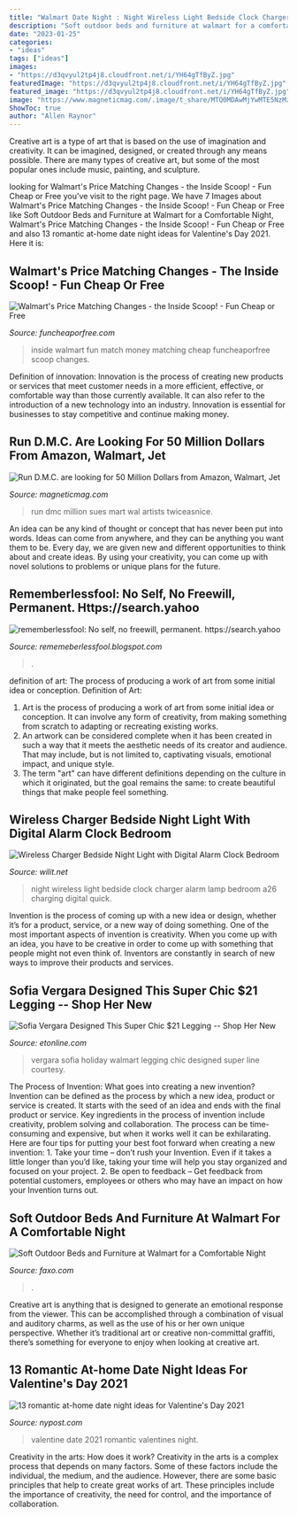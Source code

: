 ```yaml
---
title: "Walmart Date Night : Night Wireless Light Bedside Clock Charger Alarm Lamp Bedroom A26 Charging Digital Quick"
description: "Soft outdoor beds and furniture at walmart for a comfortable night"
date: "2023-01-25"
categories:
- "ideas"
tags: ["ideas"]
images:
- "https://d3qvyul2tp4j8.cloudfront.net/i/YH64gTfByZ.jpg"
featuredImage: "https://d3qvyul2tp4j8.cloudfront.net/i/YH64gTfByZ.jpg"
featured_image: "https://d3qvyul2tp4j8.cloudfront.net/i/YH64gTfByZ.jpg"
image: "https://www.magneticmag.com/.image/t_share/MTQ0MDAwMjYwMTE5NzMzNDA4/rs-385-run-dmcjpg.jpg"
ShowToc: true
author: "Allen Raynor"
---
```



Creative art is a type of art that is based on the use of imagination and creativity. It can be imagined, designed, or created through any means possible. There are many types of creative art, but some of the most popular ones include music, painting, and sculpture.

	

		
looking for Walmart&#039;s Price Matching Changes - the Inside Scoop! - Fun Cheap or Free you've visit to the right page. We have 7 Images about Walmart&#039;s Price Matching Changes - the Inside Scoop! - Fun Cheap or Free like Soft Outdoor Beds and Furniture at Walmart for a Comfortable Night, Walmart&#039;s Price Matching Changes - the Inside Scoop! - Fun Cheap or Free and also 13 romantic at-home date night ideas for Valentine&#039;s Day 2021. Here it is:
		
    
## Walmart&#039;s Price Matching Changes - The Inside Scoop! - Fun Cheap Or Free

<img loading=lazy src="https://funcheaporfree.com/wp-content/uploads/2016/05/PRICE-MATCH.jpg" onerror="this.onerror=null;this.src='https://tse2.mm.bing.net/th?id=OIP.76OTE_M1FIEuD781OR_PJAHaLG&amp;pid=15.1';" alt="Walmart&#039;s Price Matching Changes - the Inside Scoop! - Fun Cheap or Free">

_Source: funcheaporfree.com_

>inside walmart fun match money matching cheap funcheaporfree scoop changes. 

	

Definition of innovation:
Innovation is the process of creating new products or services that meet customer needs in a more efficient, effective, or comfortable way than those currently available. It can also refer to the introduction of a new technology into an industry. Innovation is essential for businesses to stay competitive and continue making money.

    
## Run D.M.C. Are Looking For 50 Million Dollars From Amazon, Walmart, Jet

<img loading=lazy src="https://www.magneticmag.com/.image/t_share/MTQ0MDAwMjYwMTE5NzMzNDA4/rs-385-run-dmcjpg.jpg" onerror="this.onerror=null;this.src='https://tse2.mm.bing.net/th?id=OIP.CLJ5_YhPI64F0QubxDfzoQHaEK&amp;pid=15.1';" alt="Run D.M.C. are looking for 50 Million Dollars from Amazon, Walmart, Jet">

_Source: magneticmag.com_

>run dmc million sues mart wal artists twiceasnice. 

	

An idea can be any kind of thought or concept that has never been put into words. Ideas can come from anywhere, and they can be anything you want them to be. Every day, we are given new and different opportunities to think about and create ideas. By using your creativity, you can come up with novel solutions to problems or unique plans for the future.

    
## Rememberlessfool: No Self, No Freewill, Permanent. Https://search.yahoo

<img loading=lazy src="https://1.bp.blogspot.com/-FBm1Wp4ZEag/XhFOstyXYVI/AAAAAAAAb50/keWQxPVsxfgvOmJuFnu9vK1LR1VdOV7XgCLcBGAsYHQ/s1600/Untitled99.png" onerror="this.onerror=null;this.src='https://tse4.mm.bing.net/th?id=OIP.pbQ6dpe6kwW_zSz-1T4lHgHaEK&amp;pid=15.1';" alt="rememberlessfool: No self, no freewill, permanent. https://search.yahoo">

_Source: rememeberlessfool.blogspot.com_

>. 

	

definition of art: The process of producing a work of art from some initial idea or conception.
Definition of Art:
1. Art is the process of producing a work of art from some initial idea or conception. It can involve any form of creativity, from making something from scratch to adapting or recreating existing works.
2. An artwork can be considered complete when it has been created in such a way that it meets the aesthetic needs of its creator and audience. That may include, but is not limited to, captivating visuals, emotional impact, and unique style.
3. The term "art" can have different definitions depending on the culture in which it originated, but the goal remains the same: to create beautiful things that make people feel something.

    
## Wireless Charger Bedside Night Light With Digital Alarm Clock Bedroom

<img loading=lazy src="https://www.wilit.net/u_file/2010/photo/8dc5efd9fe.jpg" onerror="this.onerror=null;this.src='https://tse3.mm.bing.net/th?id=OIP.I8h_q0icbQhXP_IBY2RmRgHaES&amp;pid=15.1';" alt="Wireless Charger Bedside Night Light with Digital Alarm Clock Bedroom">

_Source: wilit.net_

>night wireless light bedside clock charger alarm lamp bedroom a26 charging digital quick. 

	

Invention is the process of coming up with a new idea or design, whether it’s for a product, service, or a new way of doing something. One of the most important aspects of invention is creativity. When you come up with an idea, you have to be creative in order to come up with something that people might not even think of. Inventors are constantly in search of new ways to improve their products and services.

    
## Sofia Vergara Designed This Super Chic $21 Legging -- Shop Her New

<img loading=lazy src="https://www.etonline.com/sites/default/files/styles/max_970x546/public/images/2019-10/sofia-vergara-walmart-holiday-collection-1280.jpg?h=c29b2a3b&amp;itok=5pBhSE1_" onerror="this.onerror=null;this.src='https://tse1.mm.bing.net/th?id=OIP.c9hU-n81IhKHpahcQzxlcgHaEK&amp;pid=15.1';" alt="Sofia Vergara Designed This Super Chic $21 Legging -- Shop Her New">

_Source: etonline.com_

>vergara sofia holiday walmart legging chic designed super line courtesy. 

	

The Process of Invention: What goes into creating a new invention?
Invention can be defined as the process by which a new idea, product or service is created. It starts with the seed of an idea and ends with the final product or service. Key ingredients in the process of invention include creativity, problem solving and collaboration. The process can be time-consuming and expensive, but when it works well it can be exhilarating. Here are four tips for putting your best foot forward when creating a new invention: 1. Take your time – don’t rush your Invention. Even if it takes a little longer than you’d like, taking your time will help you stay organized and focused on your project. 2. Be open to feedback – Get feedback from potential customers, employees or others who may have an impact on how your Invention turns out. 
    
## Soft Outdoor Beds And Furniture At Walmart For A Comfortable Night

<img loading=lazy src="https://d3qvyul2tp4j8.cloudfront.net/i/YH64gTfByZ.jpg" onerror="this.onerror=null;this.src='https://tse1.mm.bing.net/th?id=OIP.EYjRfT0QiL_TTCK8joh6ygHaFh&amp;pid=15.1';" alt="Soft Outdoor Beds and Furniture at Walmart for a Comfortable Night">

_Source: faxo.com_

>. 

	

Creative art is anything that is designed to generate an emotional response from the viewer. This can be accomplished through a combination of visual and auditory charms, as well as the use of his or her own unique perspective. Whether it’s traditional art or creative non-committal graffiti, there’s something for everyone to enjoy when looking at creative art.

    
## 13 Romantic At-home Date Night Ideas For Valentine&#039;s Day 2021

<img loading=lazy src="https://nypost.com/wp-content/uploads/sites/2/2021/01/valentines-date-from-home-2.jpg?quality=90&amp;strip=all&amp;w=618&amp;h=410&amp;crop=1" onerror="this.onerror=null;this.src='https://tse4.mm.bing.net/th?id=OIP.jDNKowep7xrkUF16bEZLBQHaE6&amp;pid=15.1';" alt="13 romantic at-home date night ideas for Valentine&#039;s Day 2021">

_Source: nypost.com_

>valentine date 2021 romantic valentines night. 

	

Creativity in the arts: How does it work?
Creativity in the arts is a complex process that depends on many factors. Some of these factors include the individual, the medium, and the audience. However, there are some basic principles that help to create great works of art. These principles include the importance of creativity, the need for control, and the importance of collaboration.

